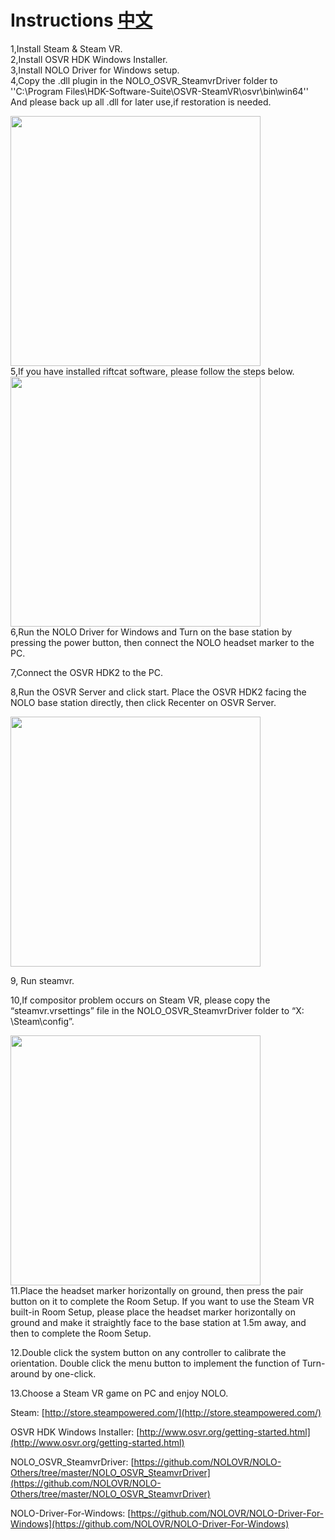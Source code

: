 # Instructions  [中文](https://github.com/NOLOVR/NOLO-Others/blob/master/NOLO_OSVR_SteamvrDriver/README_CN.md)
1,Install Steam & Steam VR.  
2,Install OSVR HDK Windows Installer.  
3,Install NOLO Driver for Windows setup.  
4,Copy the .dll plugin in the NOLO_OSVR_SteamvrDriver folder to ''C:\Program Files\HDK-Software-Suite\OSVR-SteamVR\osvr\bin\win64'' And please back up all .dll for later use,if restoration is needed. 
<div><img width=400 heigh=200 src="https://github.com/NOLOVR/NOLO-Others/blob/master/Windows-SDK-Others/picture/15.jpg"/></div>
5,If you have installed riftcat software, please follow the steps below.
<div><img width=400 heigh=200 src="https://github.com/NOLOVR/NOLO-Others/blob/master/Windows-SDK-Others/picture/14.jpg"/></div>  
6,Run the NOLO Driver for Windows and Turn on the base station by pressing the power button, then connect the NOLO headset marker to the PC.  

7,Connect the OSVR HDK2 to the PC.  

8,Run the OSVR Server and click start. Place the OSVR HDK2 facing the NOLO base station directly, then click Recenter on OSVR Server.
<div><img width=400 heigh=200 src="https://github.com/NOLOVR/NOLO-Others/blob/master/Windows-SDK-Others/picture/16.jpg"/></div>  

9, Run steamvr.  

10,If compositor problem occurs on Steam VR, please copy the “steamvr.vrsettings” file in the NOLO_OSVR_SteamvrDriver folder to “X: \Steam\config”.
<div><img width=400 heigh=200 src="https://github.com/NOLOVR/NOLO-Others/blob/master/Windows-SDK-Others/picture/17.jpg"/></div>  
11.Place the headset marker horizontally on ground, then press the pair button on it to complete the Room Setup. If you want to use the Steam VR built-in Room Setup, please place the headset marker horizontally on ground and make it straightly face to the base station at 1.5m away, and then to complete the Room Setup.  

12.Double click the system button on any controller to calibrate the orientation. Double click the menu button to implement the function of Turn-around by one-click.

13.Choose a Steam VR game on PC and enjoy NOLO.

Steam: [http://store.steampowered.com/](http://store.steampowered.com/)

OSVR HDK Windows Installer: [http://www.osvr.org/getting-started.html](http://www.osvr.org/getting-started.html)

NOLO_OSVR_SteamvrDriver: [https://github.com/NOLOVR/NOLO-Others/tree/master/NOLO_OSVR_SteamvrDriver](https://github.com/NOLOVR/NOLO-Others/tree/master/NOLO_OSVR_SteamvrDriver)

NOLO-Driver-For-Windows: [https://github.com/NOLOVR/NOLO-Driver-For-Windows](https://github.com/NOLOVR/NOLO-Driver-For-Windows)
#